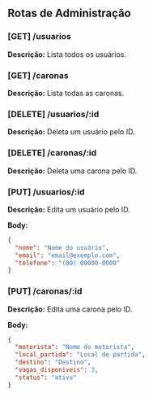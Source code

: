 ## Rotas de Administração

### **[GET] /usuarios**
**Descrição:** Lista todos os usuários.

### **[GET] /caronas**
**Descrição:** Lista todas as caronas.

### **[DELETE] /usuarios/:id**
**Descrição:** Deleta um usuário pelo ID.

### **[DELETE] /caronas/:id**
**Descrição:** Deleta uma carona pelo ID.

### **[PUT] /usuarios/:id**
**Descrição:** Edita um usuário pelo ID.

**Body:**
```json
{
  "nome": "Nome do usuário",
  "email": "email@exemplo.com",
  "telefone": "(00) 00000-0000"
}
```

### **[PUT] /caronas/:id**
**Descrição:** Edita uma carona pelo ID.

**Body:**
```json
{
  "motorista": "Nome do motorista",
  "local_partida": "Local de partida",
  "destino": "Destino",
  "vagas_disponiveis": 3,
  "status": "ativo"
}
